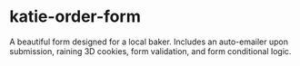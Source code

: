 # katie-order-form
A beautiful form designed for a local baker. Includes an auto-emailer upon submission, raining 3D cookies, form validation, and form conditional logic.
